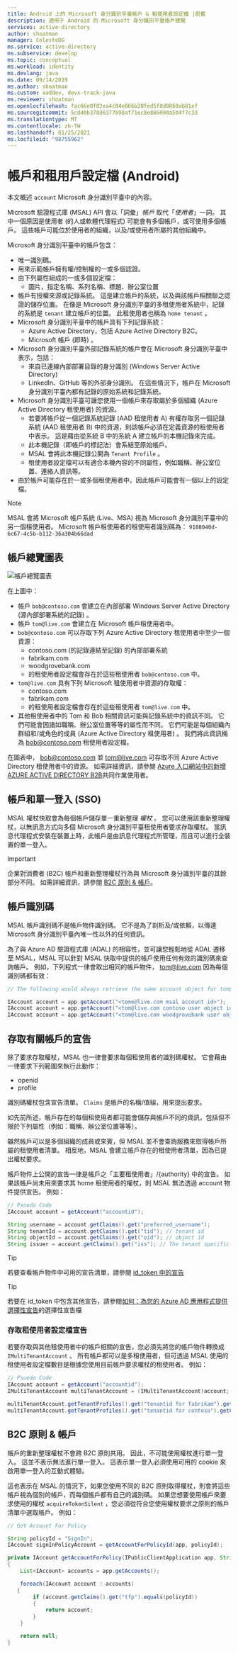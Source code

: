 ```yaml
---
title: Android 上的 Microsoft 身分識別平臺帳戶 & 租使用者設定檔 |蔚藍
description: 適用于 Android 的 Microsoft 身分識別平臺帳戶總覽
services: active-directory
author: shoatman
manager: CelesteDG
ms.service: active-directory
ms.subservice: develop
ms.topic: conceptual
ms.workload: identity
ms.devlang: java
ms.date: 09/14/2019
ms.author: shoatman
ms.custom: aaddev, devx-track-java
ms.reviewer: shoatman
ms.openlocfilehash: fac66e8f82ea4c04e866b28fed5f8d0860ab81ef
ms.sourcegitcommit: 5cdd0b378d6377b98af71ec8e886098a504f7c33
ms.translationtype: MT
ms.contentlocale: zh-TW
ms.lasthandoff: 01/25/2021
ms.locfileid: "98755962"
---
```

# <a name="accounts--tenant-profiles-android"></a>帳戶和租用戶設定檔 (Android)

本文概述 `account` Microsoft 身分識別平臺中的內容。

Microsoft 驗證程式庫 (MSAL) API 會以「詞彙」*帳戶* 取代「*使用者*」一詞。 其中一個原因是使用者 (的人或軟體代理程式) 可能會有多個帳戶，或可使用多個帳戶。 這些帳戶可能位於使用者的組織，以及/或使用者所屬的其他組織中。

Microsoft 身分識別平臺中的帳戶包含：

- 唯一識別碼。  
- 用來示範帳戶擁有權/控制權的一或多個認證。
- 由下列屬性組成的一或多個設定檔：
  - 圖片，指定名稱、系列名稱、標題、辦公室位置
- 帳戶有授權來源或記錄系統。 這是建立帳戶的系統，以及與該帳戶相關聯之認證的儲存位置。 在像是 Microsoft 身分識別平臺的多租使用者系統中，記錄的系統是 `tenant` 建立帳戶的位置。 此租使用者也稱為 `home tenant` 。
- Microsoft 身分識別平臺中的帳戶具有下列記錄系統：
  - Azure Active Directory，包括 Azure Active Directory B2C。
  - Microsoft 帳戶 (即時) 。
- Microsoft 身分識別平臺外部記錄系統的帳戶會在 Microsoft 身分識別平臺中表示，包括：
  - 來自已連線內部部署目錄的身分識別 (Windows Server Active Directory) 
  - LinkedIn、GitHub 等的外部身分識別。
  在這些情況下，帳戶在 Microsoft 身分識別平臺內都有記錄的原始系統和記錄系統。
- Microsoft 身分識別平臺可讓您使用一個帳戶來存取屬於多個組織 (Azure Active Directory 租使用者) 的資源。
  - 若要將帳戶從一個記錄系統記錄 (AAD 租使用者 A) 有權存取另一個記錄系統 (AAD 租使用者 B) 中的資源，則該帳戶必須在定義資源的租使用者中表示。 這是藉由從系統 B 中的系統 A 建立帳戶的本機記錄來完成。
  - 此本機記錄（即帳戶的標記法）會系結至原始帳戶。
  - MSAL 會將此本機記錄公開為 `Tenant Profile` 。
  - 租使用者設定檔可以有適合本機內容的不同屬性，例如職稱、辦公室位置、連絡人資訊等。
- 由於帳戶可能存在於一或多個租使用者中，因此帳戶可能會有一個以上的設定檔。

> [!NOTE]
> MSAL 會將 Microsoft 帳戶系統 (Live、MSA) 視為 Microsoft 身分識別平臺中的另一個租使用者。 Microsoft 帳戶租使用者的租使用者識別碼為： `9188040d-6c67-4c5b-b112-36a304b66dad`

## <a name="account-overview-diagram"></a>帳戶總覽圖表

![帳戶總覽圖表](./media/accounts-overview/accounts-overview.svg)

在上圖中：

- 帳戶 `bob@contoso.com` 會建立在內部部署 Windows Server Active Directory (源內部部署系統的記錄) 。
- 帳戶 `tom@live.com` 會建立在 Microsoft 帳戶租使用者中。
- `bob@contoso.com` 可以存取下列 Azure Active Directory 租使用者中至少一個資源：
  - contoso.com (的記錄連結至記錄) 的內部部署系統
  - fabrikam.com
  - woodgrovebank.com
  - 的租使用者設定檔會存在於這些租使用者 `bob@contoso.com` 中。
- `tom@live.com` 具有下列 Microsoft 租使用者中資源的存取權：
  - contoso.com
  - fabrikam.com
  - 的租使用者設定檔會存在於這些租使用者 `tom@live.com` 中。
- 其他租使用者中的 Tom 和 Bob 相關資訊可能與記錄系統中的資訊不同。 它們可能會因諸如職稱、辦公室位置等等的屬性而不同。 它們可能是每個組織內群組和/或角色的成員 (Azure Active Directory 租使用者) 。 我們將此資訊稱為 bob@contoso.com 租使用者設定檔。

在圖表中， bob@contoso.com 並 tom@live.com 可存取不同 Azure Active Directory 租使用者中的資源。 如需詳細資訊，請參閱 [Azure 入口網站中的新增 AZURE ACTIVE DIRECTORY B2B](../external-identities/add-users-administrator.md)共同作業使用者。

## <a name="accounts-and-single-sign-on-sso"></a>帳戶和單一登入 (SSO) 

MSAL 權杖快取會為每個帳戶儲存單一重新整理 *權杖* 。 您可以使用該重新整理權杖，以無訊息方式向多個 Microsoft 身分識別平臺租使用者要求存取權杖。 當訊息代理程式安裝在裝置上時，此帳戶是由訊息代理程式所管理，而且可以進行全裝置的單一登入。

> [!IMPORTANT]
> 企業對消費者 (B2C) 帳戶和重新整理權杖行為與 Microsoft 身分識別平臺的其餘部分不同。 如需詳細資訊，請參閱 [B2C 原則 & 帳戶](#b2c-policies--accounts)。

## <a name="account-identifiers"></a>帳戶識別碼

MSAL 帳戶識別碼不是帳戶物件識別碼。 它不是為了剖析及/或依賴，以傳達 Microsoft 身分識別平臺內唯一性以外的任何資訊。

為了與 Azure AD 驗證程式庫 (ADAL) 的相容性，並可讓您輕鬆地從 ADAL 遷移至 MSAL，MSAL 可以針對 MSAL 快取中提供的帳戶使用任何有效的識別碼來查詢帳戶。  例如，下列程式一律會取出相同的帳戶物件， tom@live.com 因為每個識別碼都有效：

```java
// The following would always retrieve the same account object for tom@live.com because each identifier is valid

IAccount account = app.getAccount("<tome@live.com msal account id>");
IAccount account = app.getAccount("<tom@live.com contoso user object id>");
IAccount account = app.getAccount("<tom@live.com woodgrovebank user object id>");
```

## <a name="accessing-claims-about-an-account"></a>存取有關帳戶的宣告

除了要求存取權杖，MSAL 也一律會要求每個租使用者的識別碼權杖。 它會藉由一律要求下列範圍來執行此動作：

- openid
- profile

識別碼權杖包含宣告清單。 `Claims` 是帳戶的名稱/值組，用來提出要求。

如先前所述，帳戶存在的每個租使用者都可能會儲存與帳戶不同的資訊，包括但不限於下列屬性（例如：職稱、辦公室位置等等）。

雖然帳戶可以是多個組織的成員或來賓，但 MSAL 並不會查詢服務來取得帳戶所屬的租使用者清單。 相反地，MSAL 會建立帳戶存在的租使用者清單，因為已提出權杖要求。

帳戶物件上公開的宣告一律是帳戶之「主要租使用者」/{authority} 中的宣告。 如果該帳戶尚未用來要求其 home 租使用者的權杖，則 MSAL 無法透過 account 物件提供宣告。  例如：

```java
// Psuedo Code
IAccount account = getAccount("accountid");

String username = account.getClaims().get("preferred_username");
String tenantId = account.getClaims().get("tid"); // tenant id
String objectId = account.getClaims().get("oid"); // object id
String issuer = account.getClaims().get("iss"); // The tenant specific authority that issued the id_token
```

> [!TIP]
> 若要查看帳戶物件中可用的宣告清單，請參閱 [id_token 中的宣告](./id-tokens.md#claims-in-an-id_token)

> [!TIP]
> 若要在 id_token 中包含其他宣告，請參閱[如何：為您的 Azure AD 應用程式提供選擇性宣告](./active-directory-optional-claims.md)的選擇性宣告檔

### <a name="access-tenant-profile-claims"></a>存取租使用者設定檔宣告

若要存取與其他租使用者中的帳戶相關的宣告，您必須先將您的帳戶物件轉換成 `IMultiTenantAccount` 。 所有帳戶都可以是多租使用者，但可透過 MSAL 使用的租使用者設定檔數目是根據您使用目前帳戶要求權杖的租使用者。  例如：

```java
// Psuedo Code
IAccount account = getAccount("accountid");
IMultiTenantAccount multiTenantAccount = (IMultiTenantAccount)account;

multiTenantAccount.getTenantProfiles().get("tenantid for fabrikam").getClaims().get("family_name");
multiTenantAccount.getTenantProfiles().get("tenantid for contoso").getClaims().get("family_name");
```

## <a name="b2c-policies--accounts"></a>B2C 原則 & 帳戶

帳戶的重新整理權杖不會跨 B2C 原則共用。 因此，不可能使用權杖進行單一登入。 這並不表示無法進行單一登入。 這表示單一登入必須使用可用的 cookie 來啟用單一登入的互動式體驗。

這也表示在 MSAL 的情況下，如果您使用不同的 B2C 原則取得權杖，則會將這些帳戶視為個別的帳戶，而每個帳戶都有自己的識別碼。 如果您想要使用帳戶來要求使用的權杖 `acquireTokenSilent` ，您必須從符合您使用權杖要求之原則的帳戶清單中選取帳戶。 例如：

```java
// Get Account For Policy

String policyId = "SignIn";
IAccount signInPolicyAccount = getAccountForPolicyId(app, policyId);

private IAccount getAccountForPolicy(IPublicClientApplication app, String policyId)
{
    List<IAccount> accounts = app.getAccounts();

    foreach(IAccount account : accounts)
   {
        if (account.getClaims().get("tfp").equals(policyId))
        {
            return account;
        }
    }

    return null;
}
```